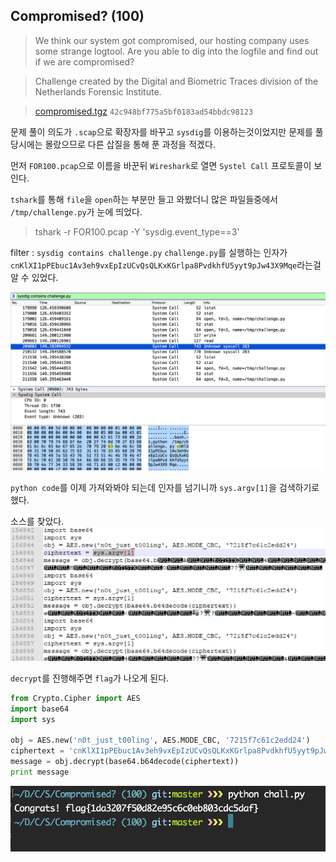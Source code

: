 ## Compromised? (100)

> We think our system got compromised, our hosting company uses some strange logtool. Are you able to dig into the logfile and find out if we are compromised?

> Challenge created by the Digital and Biometric Traces division of the Netherlands Forensic Institute.

 > [compromised.tgz](./compromised.tgz)  `42c948bf775a5bf0183ad54bbdc98123`


문제 풀이 의도가 `.scap`으로 확장자를 바꾸고 `sysdig`를 이용하는것이었지만 문제를 풀 당시에는 몰랐으므로 다른 삽질을 통해 푼 과정을 적겠다.

먼저 `FOR100.pcap`으로 이름을 바꾼뒤 `Wireshark`로 열면 `Systel Call` 프로토콜이 보인다.

`tshark`를 통해 `file`을 `open`하는 부분만 들고 와봤더니 많은 파일들중에서 `/tmp/challenge.py`가 눈에 띄었다.
> tshark -r FOR100.pcap -Y 'sysdig.event_type==3'

filter : `sysdig contains challenge.py`
`challenge.py`를 실행하는 인자가 `cnKlXI1pPEbuc1Av3eh9vxEpIzUCvQsQLKxKGrlpa8PvdkhfU5yyt9pJw43X9Mqe`라는걸 알 수 있었다.

![](./img/img01.png)

`python code`를 이제 가져와봐야 되는데 인자를 넘기니까 `sys.argv[1]`을 검색하기로 했다.

소스를 찾았다.
![](./img/img02.png)

`decrypt`를 진행해주면 `flag`가 나오게 된다.
```python
from Crypto.Cipher import AES
import base64
import sys

obj = AES.new('n0t_just_t00ling', AES.MODE_CBC, '7215f7c61c2edd24')
ciphertext = 'cnKlXI1pPEbuc1Av3eh9vxEpIzUCvQsQLKxKGrlpa8PvdkhfU5yyt9pJw43X9Mqe'
message = obj.decrypt(base64.b64decode(ciphertext))
print message
```

![](./img/img03.png)
